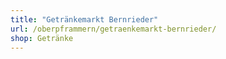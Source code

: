 ```yaml
---
title: "Getränkemarkt Bernrieder"
url: /oberpframmern/getraenkemarkt-bernrieder/
shop: Getränke
---
```

